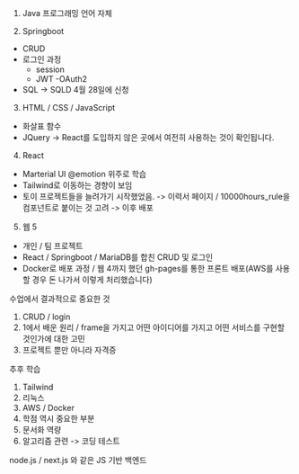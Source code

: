 1. Java 프로그래밍 언어 자체

2. Springboot
  - CRUD
  - 로그인 과정
    - session
    - JWT
    -OAuth2
  - SQL -> SQLD 4월 28일에 신청

3. HTML / CSS / JavaScript
  - 화살표 함수
  - JQuery -> React를 도입하지 않은 곳에서 여전히 사용하는 것이 확인됩니다.

4. React
  - Marterial UI @emotion 위주로 학습
  - Tailwind로 이동하는 경향이 보임
  - 토이 프로젝트들을 늘려가기 시작했었음.
    -> 이력서 페이지 / 10000hours_rule을 컴포넌트로 붙이는 것 고려 -> 이후 배포

5. 웹 5
  - 개인 / 팀 프로젝트
  - React / Springboot / MariaDB를 합친 CRUD 및 로그인
  - Docker로 배포 과정 / 웹 4까지 했던 gh-pages를 통한 프론트 배포(AWS를 사용할 경우 돈 나가서 이렇게 처리했습니다)


수업에서 결과적으로 중요한 것

1. CRUD / login
2. 1에서 배운 원리 / frame을 가지고 어떤 아이디어를 가지고 어떤 서비스를 구현할 것인가에 대한 고민
3. 프로젝트 뿐만 아니라 자격증

추후 학습
1. Tailwind
2. 리눅스
3. AWS / Docker
4. 학점 역시 중요한 부분
5. 문서화 역량
6. 알고리즘 관련 -> 코딩 테스트

node.js / next.js 와 같은 JS 기반 백엔드